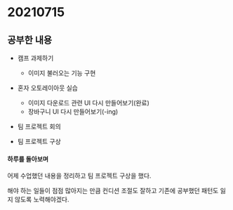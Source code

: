 # 20210715

## 공부한 내용
+ 캠프 과제하기
  - 이미지 불러오는 기능 구현

+ 혼자 오토레이아웃 실습
  - 이미지 다운로드 관련 UI 다시 만들어보기(완료)
  - 장바구니 UI 다시 만들어보기(-ing)

+ 팀 프로젝트 회의

+ 팀 프로젝트 구상

#### 하루를 돌아보며
어제 수업했던 내용을 정리하고 팀 프로젝트 구상을 했다.

해야 하는 일들이 점점 많아지는 만큼 컨디션 조절도 잘하고 기존에 공부했던 패턴도 잃지 않도록 노력해야겠다.
